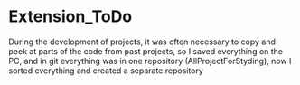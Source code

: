 # Extension_ToDo
 
During the development of projects, it was often necessary to copy and peek at parts of the code from past projects, so
I saved everything on the PC, and in git everything was in one repository (AllProjectForStyding), now
I sorted everything and created a separate repository